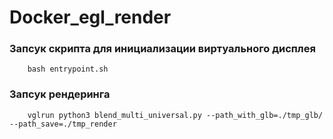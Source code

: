 # Docker_egl_render


### Запсук скрипта для инициализации виртуального дисплея

        bash entrypoint.sh

### Запсук рендеринга

        vglrun python3 blend_multi_universal.py --path_with_glb=./tmp_glb/ --path_save=./tmp_render


